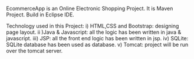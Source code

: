 EcommerceApp is an Online Electronic Shopping Project.
It is Maven Project.
Build in Eclipse IDE.

Technology used in this Project:
i) HTML,CSS and Bootstrap: designing page layout.
ii )Java & Javascript: all the logic has been written in java & javascript.
iii) JSP: all the front end logic has been written in jsp.
iv) SQLite: SQLite database has been used as database.
v) Tomcat: project will be run over the tomcat server.

